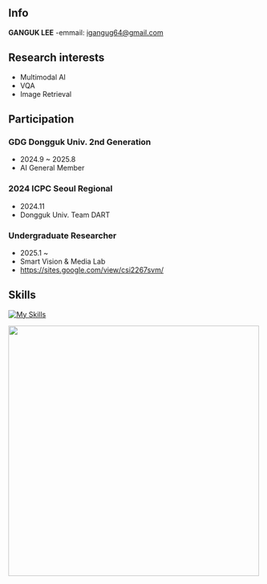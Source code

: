 ## Info

**GANGUK LEE**
-emmail: igangug64@gmail.com

## Research interests
- Multimodal AI
- VQA
- Image Retrieval

## Participation

### GDG Dongguk Univ. 2nd Generation
- 2024.9 ~ 2025.8
- AI General Member

### 2024 ICPC Seoul Regional 
- 2024.11
- Dongguk Univ. Team DART

### Undergraduate Researcher 
- 2025.1 ~ 
- Smart Vision & Media Lab
- https://sites.google.com/view/csi2267svm/

## Skills

[![My Skills](https://skillicons.dev/icons?i=cpp,python,pytorch,tensorflow)](https://skillicons.dev)

<a><img  src="https://solvedac-cards-starcea.paring.moe/profile/dlrkddnr2718" width=500px></a>


